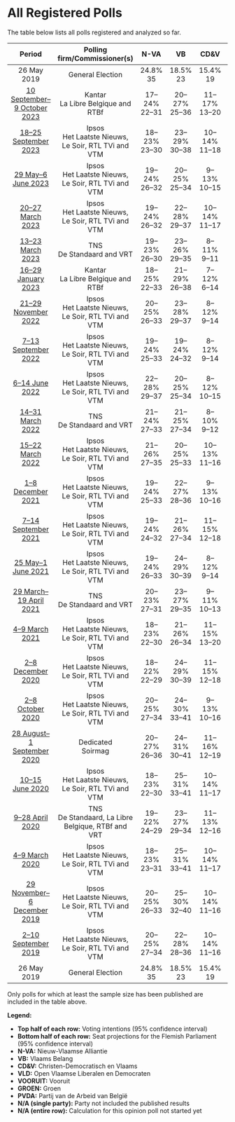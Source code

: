 # All Registered Polls

The table below lists all polls registered and analyzed so far.

| Period     | Polling firm/Commissioner(s) | N-VA | VB | CD&V | VLD | VOORUIT | GROEN | PVDA |
|:----------:|:----------------------------:|:--:|:--:|:--:|:--:|:--:|:--:|:--:|
| 26 May 2019 | General Election | 24.8% <br> 35 | 18.5% <br> 23 | 15.4% <br> 19 | 13.1% <br> 16 | 10.1% <br> 12 | 10.1% <br> 14 | 5.3% <br> 4 |
| [10 September–9 October 2023](2023-10-09-Kantar.html) | Kantar <br> La Libre Belgique and RTBf | 17–24% <br> 22–31 | 20–27% <br> 25–36 | 11–17% <br> 13–20 | 6–10% <br> 5–13 | 13–19% <br> 16–25 | 6–11% <br> 5–14 | 7–11% <br> 7–14 |
| [18–25 September 2023](2023-09-25-Ipsos.html) | Ipsos <br> Het Laatste Nieuws, Le Soir, RTL TVi and VTM | 18–23% <br> 23–30 | 23–29% <br> 30–38 | 10–14% <br> 11–18 | 7–10% <br> 7–12 | 13–18% <br> 17–25 | 5–8% <br> 5–11 | 8–11% <br> 7–14 |
| [29 May–6 June 2023](2023-06-06-Ipsos.html) | Ipsos <br> Het Laatste Nieuws, Le Soir, RTL TVi and VTM | 19–24% <br> 26–32 | 20–25% <br> 25–34 | 9–13% <br> 10–15 | 7–10% <br> 7–12 | 15–19% <br> 19–25 | 6–9% <br> 5–12 | 9–12% <br> 9–15 |
| [20–27 March 2023](2023-03-27-Ipsos.html) | Ipsos <br> Het Laatste Nieuws, Le Soir, RTL TVi and VTM | 19–24% <br> 26–32 | 22–28% <br> 29–37 | 10–14% <br> 11–17 | 8–11% <br> 8–14 | 13–18% <br> 17–25 | 6–9% <br> 5–12 | 6–10% <br> 6–13 |
| [13–23 March 2023](2023-03-23-TNS.html) | TNS <br> De Standaard and VRT | 19–23% <br> 26–30 | 23–26% <br> 29–35 | 8–11% <br> 9–11 | 8–11% <br> 8–13 | 15–19% <br> 19–25 | 7–9% <br> 7–11 | 8–11% <br> 8–13 |
| [16–29 January 2023](2023-01-29-Kantar.html) | Kantar <br> La Libre Belgique and RTBf | 18–25% <br> 22–33 | 21–29% <br> 26–38 | 7–12% <br> 6–14 | 10–15% <br> 11–19 | 12–19% <br> 15–25 | 8–13% <br> 10–19 | 4–8% <br> 0–8 |
| [21–29 November 2022](2022-11-29-Ipsos.html) | Ipsos <br> Het Laatste Nieuws, Le Soir, RTL TVi and VTM | 20–25% <br> 26–33 | 23–28% <br> 29–37 | 8–12% <br> 9–14 | 8–11% <br> 8–14 | 14–19% <br> 18–25 | 7–11% <br> 7–14 | 6–9% <br> 5–11 |
| [7–13 September 2022](2022-09-13-Ipsos.html) | Ipsos <br> Het Laatste Nieuws, Le Soir, RTL TVi and VTM | 19–24% <br> 25–33 | 19–24% <br> 24–32 | 8–12% <br> 9–14 | 9–13% <br> 11–16 | 15–19% <br> 19–26 | 7–11% <br> 7–14 | 7–11% <br> 7–13 |
| [6–14 June 2022](2022-06-14-Ipsos.html) | Ipsos <br> Het Laatste Nieuws, Le Soir, RTL TVi and VTM | 22–28% <br> 29–37 | 20–25% <br> 25–34 | 8–12% <br> 10–15 | 8–11% <br> 8–14 | 13–17% <br> 15–24 | 6–10% <br> 6–13 | 7–10% <br> 7–13 |
| [14–31 March 2022](2022-03-31-TNS.html) | TNS <br> De Standaard and VRT | 21–24% <br> 27–33 | 21–25% <br> 27–34 | 8–10% <br> 9–12 | 9–12% <br> 11–15 | 14–17% <br> 18–24 | 8–11% <br> 11–15 | 8–10% <br> 8–13 |
| [15–22 March 2022](2022-03-22-Ipsos.html) | Ipsos <br> Het Laatste Nieuws, Le Soir, RTL TVi and VTM | 21–26% <br> 27–35 | 20–25% <br> 25–33 | 10–13% <br> 11–16 | 8–12% <br> 9–15 | 12–17% <br> 15–22 | 7–10% <br> 7–14 | 7–11% <br> 7–13 |
| [1–8 December 2021](2021-12-08-Ipsos.html) | Ipsos <br> Het Laatste Nieuws, Le Soir, RTL TVi and VTM | 19–24% <br> 25–33 | 22–27% <br> 28–36 | 9–13% <br> 10–16 | 9–12% <br> 10–16 | 12–16% <br> 14–21 | 7–10% <br> 7–14 | 7–11% <br> 7–13 |
| [7–14 September 2021](2021-09-14-Ipsos.html) | Ipsos <br> Het Laatste Nieuws, Le Soir, RTL TVi and VTM | 19–24% <br> 24–32 | 21–26% <br> 27–34 | 11–15% <br> 12–18 | 10–14% <br> 11–17 | 10–14% <br> 13–19 | 8–12% <br> 10–16 | 6–10% <br> 5–12 |
| [25 May–1 June 2021](2021-06-01-Ipsos.html) | Ipsos <br> Het Laatste Nieuws, Le Soir, RTL TVi and VTM | 19–24% <br> 26–33 | 24–29% <br> 30–39 | 8–12% <br> 9–14 | 10–14% <br> 11–17 | 11–15% <br> 14–19 | 7–10% <br> 7–14 | 6–10% <br> 6–12 |
| [29 March–19 April 2021](2021-04-19-TNS.html) | TNS <br> De Standaard and VRT | 20–23% <br> 27–31 | 23–27% <br> 29–35 | 9–11% <br> 10–13 | 10–13% <br> 12–16 | 11–14% <br> 13–18 | 10–12% <br> 12–16 | 7–9% <br> 7–10 |
| [4–9 March 2021](2021-03-09-Ipsos.html) | Ipsos <br> Het Laatste Nieuws, Le Soir, RTL TVi and VTM | 18–23% <br> 22–30 | 21–26% <br> 26–34 | 11–15% <br> 13–20 | 11–15% <br> 14–19 | 10–15% <br> 13–19 | 7–10% <br> 7–14 | 7–10% <br> 7–13 |
| [2–8 December 2020](2020-12-08-Ipsos.html) | Ipsos <br> Het Laatste Nieuws, Le Soir, RTL TVi and VTM | 18–22% <br> 22–29 | 24–29% <br> 30–39 | 11–15% <br> 12–18 | 10–14% <br> 12–19 | 12–16% <br> 14–20 | 7–10% <br> 7–14 | 5–8% <br> 4–8 |
| [2–8 October 2020](2020-10-08-Ipsos.html) | Ipsos <br> Het Laatste Nieuws, Le Soir, RTL TVi and VTM | 20–25% <br> 27–34 | 24–30% <br> 33–41 | 9–13% <br> 10–16 | 9–13% <br> 11–16 | 12–16% <br> 14–21 | 6–9% <br> 5–12 | 5–8% <br> 2–7 |
| [28 August–1 September 2020](2020-09-01-Dedicated.html) | Dedicated <br> Soirmag | 20–27% <br> 26–36 | 24–31% <br> 30–41 | 11–16% <br> 12–19 | 12–17% <br> 14–24 | 11–16% <br> 13–20 | 5–10% <br> 5–11 | 1–3% <br> 0 |
| [10–15 June 2020](2020-06-15-Ipsos.html) | Ipsos <br> Het Laatste Nieuws, Le Soir, RTL TVi and VTM | 18–23% <br> 22–30 | 25–31% <br> 33–41 | 10–14% <br> 11–17 | 8–12% <br> 10–15 | 11–15% <br> 13–19 | 8–11% <br> 10–15 | 6–9% <br> 5–10 |
| [9–28 April 2020](2020-04-28-TNS.html) | TNS <br> De Standaard, La Libre Belgique, RTBf and VRT | 19–22% <br> 24–29 | 23–27% <br> 29–34 | 11–13% <br> 12–16 | 10–13% <br> 12–16 | 10–12% <br> 11–15 | 10–13% <br> 12–17 | 7–10% <br> 7–11 |
| [4–9 March 2020](2020-03-09-Ipsos.html) | Ipsos <br> Het Laatste Nieuws, Le Soir, RTL TVi and VTM | 18–23% <br> 23–31 | 25–31% <br> 33–41 | 10–14% <br> 11–17 | 9–12% <br> 10–16 | 8–12% <br> 8–14 | 7–11% <br> 7–14 | 8–11% <br> 7–14 |
| [29 November–6 December 2019](2019-12-06-Ipsos.html) | Ipsos <br> Het Laatste Nieuws, Le Soir, RTL TVi and VTM | 20–25% <br> 26–33 | 25–30% <br> 32–40 | 10–14% <br> 11–16 | 8–12% <br> 9–15 | 7–11% <br> 7–14 | 9–13% <br> 11–18 | 7–10% <br> 7–13 |
| [2–10 September 2019](2019-09-10-Ipsos.html) | Ipsos <br> Het Laatste Nieuws, Le Soir, RTL TVi and VTM | 20–25% <br> 27–34 | 22–28% <br> 28–36 | 10–14% <br> 11–16 | 11–16% <br> 15–20 | 7–10% <br> 6–12 | 9–13% <br> 11–18 | 5–8% <br> 4–8 |
| 26 May 2019 | General Election | 24.8% <br> 35 | 18.5% <br> 23 | 15.4% <br> 19 | 13.1% <br> 16 | 10.1% <br> 12 | 10.1% <br> 14 | 5.3% <br> 4 |

Only polls for which at least the sample size has been published are included in the table above.

**Legend:**
+ **Top half of each row:** Voting intentions (95% confidence interval)
+ **Bottom half of each row:** Seat projections for the Flemish Parliament (95% confidence interval)
+ **N-VA:** Nieuw-Vlaamse Alliantie
+ **VB:** Vlaams Belang
+ **CD&V:** Christen-Democratisch en Vlaams
+ **VLD:** Open Vlaamse Liberalen en Democraten
+ **VOORUIT:** Vooruit
+ **GROEN:** Groen
+ **PVDA:** Partij van de Arbeid van België
+ **N/A (single party):** Party not included the published results
+ **N/A (entire row):** Calculation for this opinion poll not started yet

